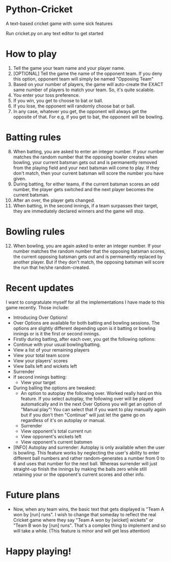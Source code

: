 # Python-Cricket
A text-based cricket game with some sick features 

Run cricket.py on any text editor to get started

# How to play
1) Tell the game your team name and your player name.
2) [OPTIONAL] Tell the game the name of the opponent team. If you deny this option, opponent team will simply be named "Opposing Team"
3) Based on your number of players, the game will auto-create the EXACT same number of players to match your team. So, it's quite scalable.
4) You enter your toss preference.
5) If you win, you get to choose to bat or ball.
6) If you lose, the opponent will randomly choose bat or ball.
7) In any case, whatever you get, the opponent will always get the opposite of that. For e.g, if you get to bat, the opponent will be bowling.

# Batting rules
8) When batting, you are asked to enter an integer number. If your number matches the random number that the opposing bowler creates when bowling, your current batsman gets out and is permanently removed from the playing field and your next batsman will come to play. If they don't match, then your current batsman will score the number you have given.
9) During batting, for either teams, if the current batsman scores an odd number, the player gets switched and the next player becomes the current batsman.
10) After an over, the player gets changed.
11) When batting, in the second innings, if a team surpasses their target, they are immediately declared winners and the game will stop.

# Bowling rules
12) When bowling, you are again asked to enter an integer number. If your number matches the random number that the opposing batsman scores, the current opposing batsman gets out and is permanently replaced by another player. But if they don't match, the opposing batsman will score the run that he/she random-created.

# Recent updates
I want to congratulate myself for all the implementations I have made to this game recently. Those include:
* Introducing Over Options! 
* Over Options are available for both batting and bowling sessions. The options are slightly different depending upon is it batting or bowling
innings or is it the first or second innings.
* Firstly during batting, after each over, you get the following options:
 * Continue with your usual bowling/batting.
 * View a list of your remaining players
 * View your total team score
 * View your players' scores
 * View balls left and wickets left
 * Surrender
 * If second innings batting:
   * View your target
* During balling the options are tweaked:
  * An option to autoplay the following over. Worked really hard on this feature. If you select autoplay, the following over will be played automatically and in the next Over Options you will get an option of "Manual play"! You can select that if you want to play manually again but if you don't then "Continue" will just let the game go on regardless of it's on autoplay or manual.
  * Surrender
  * View opponent's total current run
  * View opponent's wickets left
  * View opponent's current batsmen
* [INFO] Autoplay and surrender: Autoplay is only available when the user is bowling. This feature works by neglecting the user's ability to enter different ball numbers and rather random-generates a number from 0 to 6 and uses that number for the next ball. Whereas surrender will just straight-up finish the innings by making the balls zero while still retaining your or the opponent's current scores and other info.

# Future plans
* Now, when any team wins, the basic text that gets displayed is "Team A won by [run] runs". I wish to change that someday to reflect the real Cricket game where they say "Team A won by [wicket] wickets" or "Team B won by [run] runs". That's a complex thing to implement and so will take a while. (This feature is minor and will get less attention)


# Happy playing!
